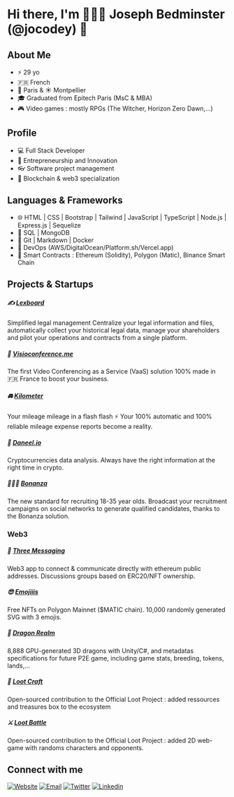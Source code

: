 # Hi there, I'm 👨🏽‍💻 Joseph Bedminster (@jocodey) 👋

## About Me

- ⚡️ 29 yo
- 🇫🇷 French
- 🥖 Paris & ☀️ Montpellier
- 🎓 Graduated from Epitech Paris (MsC & MBA)
- 🎮 Video games : mostly RPGs (The Witcher, Horizon Zero Dawn,...)


## Profile

- 💻 Full Stack Developer
- 💸 Entrepreneurship and Innovation
- 👓 Software project management
- 🦄 Blockchain & web3 specialization


## Languages & Frameworks

- 🌐 HTML | CSS | Bootstrap | Tailwind | JavaScript | TypeScript | Node.js | Express.js | Sequelize
- 💽 SQL | MongoDB
- 🔧 Git | Markdown | Docker
- 🚧 DevOps (AWS/DigitalOcean/Platform.sh/Vercel.app)
- 💎 Smart Contracts : Ethereum (Solidity), Polygon (Matic), Binance Smart Chain

## Projects & Startups

##### ✍️ [Lexboard][lexboard]
Simplified legal management
Centralize your legal information and files, automatically collect your historical legal data, manage your shareholders and pilot your operations and contracts from a single platform.

##### 📲 [Visioconference.me][vaas]
The first Video Conferencing as a Service (VaaS) solution 100% made in 🇫🇷 France to boost your business.

##### 🚘 [Kilometer][kilometer]
Your mileage mileage in a flash flash ⚡
Your 100% automatic and 100% reliable mileage expense reports become a reality.

##### 🤖 [Daneel.io][daneel]
Cryptocurrencies data analysis.
Always have the right information at the right time in crypto.

##### 👨🏻‍🎓 [Bonanza][bonanza]
The new standard for recruiting 18-35 year olds.
Broadcast your recruitment campaigns on social networks to generate qualified candidates, thanks to the Bonanza solution.


### Web3

##### 🌈 [Three Messaging][three]
Web3 app to connect & communicate directly with ethereum public addresses. Discussions groups based on ERC20/NFT ownership.

##### 😎 [Emojiiis][emojiiis]
Free NFTs on Polygon Mainnet ($MATIC chain). 10,000 randomly generated SVG with 3 emojis.

##### 🐉 [Dragon Realm][dragon]
8,888 GPU-generated 3D dragons with Unity/C#, and metadatas specifications for future P2E game, including game stats, breeding, tokens, lands,...

##### 💎 [Loot Craft][lootcraft]
Open-sourced contribution to the Official Loot Project : added ressources and treasures box to the ecosystem
##### ⚔️ [Loot Battle][lootbattle]
Open-sourced contribution to the Official Loot Project : added 2D web-game with randoms characters and opponents.

## Connect with me
[![Website](https://img.shields.io/badge/Dev.to-Blog%20&%20articles-yellow?style=for-the-badge&logo=dev.to)][website]
[![Email](https://img.shields.io/badge/Email-joseph@bedminster.fr-red?style=for-the-badge&logo=gmail)][email]
[![Twitter](https://img.shields.io/twitter/follow/jocodey?color=1DA1F2&logo=twitter&style=for-the-badge)][twitter]
[![Linkedin](https://img.shields.io/badge/LinkedIn-Joseph%20Bedminster-blue?style=for-the-badge&logo=linkedin)][linkedin]

[three]: https://three-app.com/
[lootbattle]: https://loot-craft.com/battle
[lootcraft]: https://loot-craft.com/
[dragon]: https://dragonrealm-p2e.com/
[emojiiis]: https://emojiiis.co/
[website]: https://joseph.bedminster.fr
[bonanza]: https://bonanza.co
[twitter]: https://twitter.com/Lyliiya
[daneel]: https://daneel.io/
[kilometer]: https://kilometer.fr/
[vaas]: https://visioconference.me
[linkedin]: https://www.linkedin.com/in/joseph-bedminster/
[email]: mailto:joseph@bedminster.fr
[lexboard]: https://lexboard.fr/
